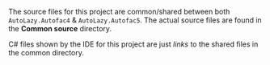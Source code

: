 The source files for this project are common/shared between
both `AutoLazy.Autofac4` & `AutoLazy.Autofac5`.  The actual
source files are found in the **Common source** directory.

C# files shown by the IDE for this project are just *links*
to the shared files in the common directory.